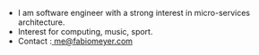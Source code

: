 - I am software engineer with a strong interest in micro-services architecture.
- Interest for computing, music, sport. 
- Contact :[ me@fabiomeyer.com](https://www.linkedin.com/in/fabio-meyer-web-developer)

<!---
jemmyx/jemmyx is a ✨ special ✨ repository because its `README.md` (this file) appears on your GitHub profile.
You can click the Preview link to take a look at your changes.
--->
